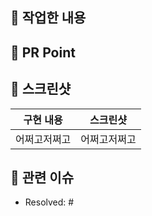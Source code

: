 ## 👻 작업한 내용

<!-- 아래 리스트를 지우고, 작업 내용을 적어주세요. -->

## 👻 PR Point

<!-- 피드백을 받고 싶은 부분이나, 공유하고 싶은 부분을 적어주세요. -->


## 📸 스크린샷

<!-- 작업한 화면이 있다면 스크린 샷으로 첨부해주세요. -->

|    구현 내용    |   스크린샷   |
| :-------------: | :----------: |
| 어쩌고저쩌고 | 어쩌고저쩌고 |


## 📮 관련 이슈

<!-- 작업한 이슈번호를 # 뒤에 붙여주세요. -->

- Resolved: #
